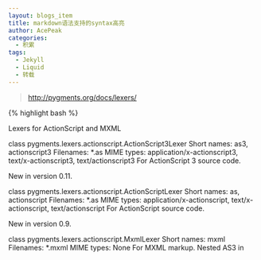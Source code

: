 ```yaml
---
layout: blogs_item
title: markdown语法支持的syntax高亮
author: AcePeak
categories:
  - 积累
tags:
  - Jekyll
  - Liquid
  - 转载
---
```


> http://pygments.org/docs/lexers/

{% highlight bash  %}

Lexers for ActionScript and MXML

class pygments.lexers.actionscript.ActionScript3Lexer
Short names:	as3, actionscript3
Filenames:	*.as
MIME types:	application/x-actionscript3, text/x-actionscript3, text/actionscript3
For ActionScript 3 source code.

New in version 0.11.

class pygments.lexers.actionscript.ActionScriptLexer
Short names:	as, actionscript
Filenames:	*.as
MIME types:	application/x-actionscript, text/x-actionscript, text/actionscript
For ActionScript source code.

New in version 0.9.

class pygments.lexers.actionscript.MxmlLexer
Short names:	mxml
Filenames:	*.mxml
MIME types:	None
For MXML markup. Nested AS3 in <script> tags is highlighted by the appropriate lexer.

New in version 1.1.

Lexers for computer algebra systems

class pygments.lexers.algebra.GAPLexer
Short names:	gap
Filenames:	*.g, *.gd, *.gi, *.gap
MIME types:	None
For GAP source code.

New in version 2.0.

class pygments.lexers.algebra.MathematicaLexer
Short names:	mathematica, mma, nb
Filenames:	*.nb, *.cdf, *.nbp, *.ma
MIME types:	application/mathematica, application/vnd.wolfram.mathematica, application/vnd.wolfram.mathematica.package, application/vnd.wolfram.cdf
Lexer for Mathematica source code.

New in version 2.0.

class pygments.lexers.algebra.MuPADLexer
Short names:	mupad
Filenames:	*.mu
MIME types:	None
A MuPAD lexer. Contributed by Christopher Creutzig <christopher@creutzig.de>.

New in version 0.8.

Lexers for AmbientTalk language

class pygments.lexers.ambient.AmbientTalkLexer
Short names:	at, ambienttalk, ambienttalk/2
Filenames:	*.at
MIME types:	text/x-ambienttalk
Lexer for AmbientTalk source code.

New in version 2.0.

Lexers for APL

class pygments.lexers.apl.APLLexer
Short names:	apl
Filenames:	*.apl
MIME types:	None
A simple APL lexer.

New in version 2.0.

Lexers for assembly languages

class pygments.lexers.asm.CObjdumpLexer
Short names:	c-objdump
Filenames:	*.c-objdump
MIME types:	text/x-c-objdump
For the output of ‘objdump -Sr on compiled C files’

class pygments.lexers.asm.Ca65Lexer
Short names:	ca65
Filenames:	*.s
MIME types:	None
For ca65 assembler sources.

New in version 1.6.

class pygments.lexers.asm.CppObjdumpLexer
Short names:	cpp-objdump, c++-objdumb, cxx-objdump
Filenames:	*.cpp-objdump, *.c++-objdump, *.cxx-objdump
MIME types:	text/x-cpp-objdump
For the output of ‘objdump -Sr on compiled C++ files’

class pygments.lexers.asm.DObjdumpLexer
Short names:	d-objdump
Filenames:	*.d-objdump
MIME types:	text/x-d-objdump
For the output of ‘objdump -Sr on compiled D files’

class pygments.lexers.asm.GasLexer
Short names:	gas, asm
Filenames:	*.s, *.S
MIME types:	text/x-gas
For Gas (AT&T) assembly code.

class pygments.lexers.asm.LlvmLexer
Short names:	llvm
Filenames:	*.ll
MIME types:	text/x-llvm
For LLVM assembly code.

class pygments.lexers.asm.NasmLexer
Short names:	nasm
Filenames:	*.asm, *.ASM
MIME types:	text/x-nasm
For Nasm (Intel) assembly code.

class pygments.lexers.asm.NasmObjdumpLexer
Short names:	objdump-nasm
Filenames:	*.objdump-intel
MIME types:	text/x-nasm-objdump
For the output of ‘objdump -d -M intel’.

New in version 2.0.

class pygments.lexers.asm.ObjdumpLexer
Short names:	objdump
Filenames:	*.objdump
MIME types:	text/x-objdump
For the output of ‘objdump -dr’

Lexers for automation scripting languages

class pygments.lexers.automation.AutoItLexer
Short names:	autoit
Filenames:	*.au3
MIME types:	text/x-autoit
For AutoIt files.

AutoIt is a freeware BASIC-like scripting language designed for automating the Windows GUI and general scripting

New in version 1.6.

class pygments.lexers.automation.AutohotkeyLexer
Short names:	ahk, autohotkey
Filenames:	*.ahk, *.ahkl
MIME types:	text/x-autohotkey
For autohotkey source code.

New in version 1.4.

Lexers for BASIC like languages (other than VB.net)

class pygments.lexers.basic.BlitzBasicLexer
Short names:	blitzbasic, b3d, bplus
Filenames:	*.bb, *.decls
MIME types:	text/x-bb
For BlitzBasic source code.

New in version 2.0.

class pygments.lexers.basic.BlitzMaxLexer
Short names:	blitzmax, bmax
Filenames:	*.bmx
MIME types:	text/x-bmx
For BlitzMax source code.

New in version 1.4.

class pygments.lexers.basic.CbmBasicV2Lexer
Short names:	cbmbas
Filenames:	*.bas
MIME types:	None
For CBM BASIC V2 sources.

New in version 1.6.

class pygments.lexers.basic.MonkeyLexer
Short names:	monkey
Filenames:	*.monkey
MIME types:	text/x-monkey
For Monkey source code.

New in version 1.6.

class pygments.lexers.basic.QBasicLexer
Short names:	qbasic, basic
Filenames:	*.BAS, *.bas
MIME types:	text/basic
For QBasic source code.

New in version 2.0.

Lexers for “business-oriented” languages

class pygments.lexers.business.ABAPLexer
Short names:	abap
Filenames:	*.abap
MIME types:	text/x-abap
Lexer for ABAP, SAP’s integrated language.

New in version 1.1.

class pygments.lexers.business.CobolFreeformatLexer
Short names:	cobolfree
Filenames:	*.cbl, *.CBL
MIME types:	None
Lexer for Free format OpenCOBOL code.

New in version 1.6.

class pygments.lexers.business.CobolLexer
Short names:	cobol
Filenames:	*.cob, *.COB, *.cpy, *.CPY
MIME types:	text/x-cobol
Lexer for OpenCOBOL code.

New in version 1.6.

class pygments.lexers.business.GoodDataCLLexer
Short names:	gooddata-cl
Filenames:	*.gdc
MIME types:	text/x-gooddata-cl
Lexer for GoodData-CL script files.

New in version 1.4.

class pygments.lexers.business.MaqlLexer
Short names:	maql
Filenames:	*.maql
MIME types:	text/x-gooddata-maql, application/x-gooddata-maql
Lexer for GoodData MAQL scripts.

New in version 1.4.

class pygments.lexers.business.OpenEdgeLexer
Short names:	openedge, abl, progress
Filenames:	*.p, *.cls
MIME types:	text/x-openedge, application/x-openedge
Lexer for OpenEdge ABL (formerly Progress) source code.

New in version 1.5.

Lexers for C/C++ languages

class pygments.lexers.c_cpp.CLexer
Short names:	c
Filenames:	*.c, *.h, *.idc
MIME types:	text/x-chdr, text/x-csrc
For C source code with preprocessor directives.

class pygments.lexers.c_cpp.CppLexer
Short names:	cpp, c++
Filenames:	*.cpp, *.hpp, *.c++, *.h++, *.cc, *.hh, *.cxx, *.hxx, *.C, *.H, *.cp, *.CPP
MIME types:	text/x-c++hdr, text/x-c++src
For C++ source code with preprocessor directives.

Lexers for other C-like languages

class pygments.lexers.c_like.ClayLexer
Short names:	clay
Filenames:	*.clay
MIME types:	text/x-clay
For Clay source.

New in version 2.0.

class pygments.lexers.c_like.CudaLexer
Short names:	cuda, cu
Filenames:	*.cu, *.cuh
MIME types:	text/x-cuda
For NVIDIA CUDA™ source.

New in version 1.6.

class pygments.lexers.c_like.ECLexer
Short names:	ec
Filenames:	*.ec, *.eh
MIME types:	text/x-echdr, text/x-ecsrc
For eC source code with preprocessor directives.

New in version 1.5.

class pygments.lexers.c_like.MqlLexer
Short names:	mql, mq4, mq5, mql4, mql5
Filenames:	*.mq4, *.mq5, *.mqh
MIME types:	text/x-mql
For MQL4 and MQL5 source code.

New in version 2.0.

class pygments.lexers.c_like.NesCLexer
Short names:	nesc
Filenames:	*.nc
MIME types:	text/x-nescsrc
For nesC source code with preprocessor directives.

New in version 2.0.

class pygments.lexers.c_like.PikeLexer
Short names:	pike
Filenames:	*.pike, *.pmod
MIME types:	text/x-pike
For Pike source code.

New in version 2.0.

class pygments.lexers.c_like.SwigLexer
Short names:	swig
Filenames:	*.swg, *.i
MIME types:	text/swig
For SWIG source code.

New in version 2.0.

class pygments.lexers.c_like.ValaLexer
Short names:	vala, vapi
Filenames:	*.vala, *.vapi
MIME types:	text/x-vala
For Vala source code with preprocessor directives.

New in version 1.1.

Lexer for the Chapel language

class pygments.lexers.chapel.ChapelLexer
Short names:	chapel, chpl
Filenames:	*.chpl
MIME types:	None
For Chapel source.

New in version 2.0.

Lexers for configuration file formats

class pygments.lexers.configs.ApacheConfLexer
Short names:	apacheconf, aconf, apache
Filenames:	.htaccess, apache.conf, apache2.conf
MIME types:	text/x-apacheconf
Lexer for configuration files following the Apache config file format.

New in version 0.6.

class pygments.lexers.configs.Cfengine3Lexer
Short names:	cfengine3, cf3
Filenames:	*.cf
MIME types:	None
Lexer for CFEngine3 policy files.

New in version 1.5.

class pygments.lexers.configs.DockerLexer
Short names:	docker, dockerfile
Filenames:	Dockerfile, *.docker
MIME types:	text/x-dockerfile-config
Lexer for Docker configuration files.

New in version 2.0.

class pygments.lexers.configs.IniLexer
Short names:	ini, cfg, dosini
Filenames:	*.ini, *.cfg
MIME types:	text/x-ini
Lexer for configuration files in INI style.

class pygments.lexers.configs.KconfigLexer
Short names:	kconfig, menuconfig, linux-config, kernel-config
Filenames:	Kconfig, *Config.in*, external.in*, standard-modules.in
MIME types:	text/x-kconfig
For Linux-style Kconfig files.

New in version 1.6.

class pygments.lexers.configs.LighttpdConfLexer
Short names:	lighty, lighttpd
Filenames:	None
MIME types:	text/x-lighttpd-conf
Lexer for Lighttpd configuration files.

New in version 0.11.

class pygments.lexers.configs.NginxConfLexer
Short names:	nginx
Filenames:	None
MIME types:	text/x-nginx-conf
Lexer for Nginx configuration files.

New in version 0.11.

class pygments.lexers.configs.PropertiesLexer
Short names:	properties, jproperties
Filenames:	*.properties
MIME types:	text/x-java-properties
Lexer for configuration files in Java’s properties format.

New in version 1.4.

class pygments.lexers.configs.RegeditLexer
Short names:	registry
Filenames:	*.reg
MIME types:	text/x-windows-registry
Lexer for Windows Registry files produced by regedit.

New in version 1.6.

class pygments.lexers.configs.SquidConfLexer
Short names:	squidconf, squid.conf, squid
Filenames:	squid.conf
MIME types:	text/x-squidconf
Lexer for squid configuration files.

New in version 0.9.

Lexers for misc console output

class pygments.lexers.console.PyPyLogLexer
Short names:	pypylog, pypy
Filenames:	*.pypylog
MIME types:	application/x-pypylog
Lexer for PyPy log files.

New in version 1.5.

class pygments.lexers.console.VCTreeStatusLexer
Short names:	vctreestatus
Filenames:	None
MIME types:	None
For colorizing output of version control status commands, like “hg status” or “svn status”.

New in version 2.0.

Lexers for CSS and related stylesheet formats

class pygments.lexers.css.CssLexer
Short names:	css
Filenames:	*.css
MIME types:	text/css
For CSS (Cascading Style Sheets).

class pygments.lexers.css.SassLexer
Short names:	sass
Filenames:	*.sass
MIME types:	text/x-sass
For Sass stylesheets.

New in version 1.3.

class pygments.lexers.css.ScssLexer
Short names:	scss
Filenames:	*.scss
MIME types:	text/x-scss
For SCSS stylesheets.

Lexers for D languages

class pygments.lexers.d.CrocLexer
Short names:	croc
Filenames:	*.croc
MIME types:	text/x-crocsrc
For Croc source.

class pygments.lexers.d.DLexer
Short names:	d
Filenames:	*.d, *.di
MIME types:	text/x-dsrc
For D source.

New in version 1.2.

class pygments.lexers.d.MiniDLexer
Short names:	minid
Filenames:	None
MIME types:	text/x-minidsrc
For MiniD source. MiniD is now known as Croc.

Pygments lexers for Dalvik VM-related languages

class pygments.lexers.dalvik.SmaliLexer
Short names:	smali
Filenames:	*.smali
MIME types:	text/smali
For Smali (Android/Dalvik) assembly code.

New in version 1.6.

Lexers for data file format

class pygments.lexers.data.JsonLdLexer
Short names:	jsonld, json-ld
Filenames:	*.jsonld
MIME types:	application/ld+json
For JSON-LD linked data.

New in version 2.0.

class pygments.lexers.data.JsonLexer
Short names:	json
Filenames:	*.json
MIME types:	application/json
For JSON data structures.

New in version 1.5.

class pygments.lexers.data.YamlLexer
Short names:	yaml
Filenames:	*.yaml, *.yml
MIME types:	text/x-yaml
Lexer for YAML, a human-friendly data serialization language.

New in version 0.11.

Lexers for diff/patch formats

class pygments.lexers.diff.DarcsPatchLexer
Short names:	dpatch
Filenames:	*.dpatch, *.darcspatch
MIME types:	None
DarcsPatchLexer is a lexer for the various versions of the darcs patch format. Examples of this format are derived by commands such as darcs annotate --patch and darcs send.

New in version 0.10.

class pygments.lexers.diff.DiffLexer
Short names:	diff, udiff
Filenames:	*.diff, *.patch
MIME types:	text/x-diff, text/x-patch
Lexer for unified or context-style diffs or patches.

Lexers for .net languages

class pygments.lexers.dotnet.BooLexer
Short names:	boo
Filenames:	*.boo
MIME types:	text/x-boo
For Boo source code.

class pygments.lexers.dotnet.CSharpAspxLexer
Short names:	aspx-cs
Filenames:	*.aspx, *.asax, *.ascx, *.ashx, *.asmx, *.axd
MIME types:	None
Lexer for highlighting C# within ASP.NET pages.

class pygments.lexers.dotnet.CSharpLexer
Short names:	csharp, c#
Filenames:	*.cs
MIME types:	text/x-csharp
For C# source code.

Additional options accepted:

unicodelevel
Determines which Unicode characters this lexer allows for identifiers. The possible values are:

none – only the ASCII letters and numbers are allowed. This is the fastest selection.
basic – all Unicode characters from the specification except category Lo are allowed.
full – all Unicode characters as specified in the C# specs are allowed. Note that this means a considerable slowdown since the Lo category has more than 40,000 characters in it!
The default value is basic.

New in version 0.8.

class pygments.lexers.dotnet.FSharpLexer
Short names:	fsharp
Filenames:	*.fs, *.fsi
MIME types:	text/x-fsharp
For the F# language (version 3.0).

AAAAACK Strings http://research.microsoft.com/en-us/um/cambridge/projects/fsharp/manual/spec.html#_Toc335818775

New in version 1.5.

class pygments.lexers.dotnet.NemerleLexer
Short names:	nemerle
Filenames:	*.n
MIME types:	text/x-nemerle
For Nemerle source code.

Additional options accepted:

unicodelevel
Determines which Unicode characters this lexer allows for identifiers. The possible values are:

none – only the ASCII letters and numbers are allowed. This is the fastest selection.
basic – all Unicode characters from the specification except category Lo are allowed.
full – all Unicode characters as specified in the C# specs are allowed. Note that this means a considerable slowdown since the Lo category has more than 40,000 characters in it!
The default value is basic.

New in version 1.5.

class pygments.lexers.dotnet.VbNetAspxLexer
Short names:	aspx-vb
Filenames:	*.aspx, *.asax, *.ascx, *.ashx, *.asmx, *.axd
MIME types:	None
Lexer for highlighting Visual Basic.net within ASP.NET pages.

class pygments.lexers.dotnet.VbNetLexer
Short names:	vb.net, vbnet
Filenames:	*.vb, *.bas
MIME types:	text/x-vbnet, text/x-vba
For Visual Basic.NET source code.

Lexers for various domain-specific languages

class pygments.lexers.dsls.AlloyLexer
Short names:	alloy
Filenames:	*.als
MIME types:	text/x-alloy
For Alloy source code.

New in version 2.0.

class pygments.lexers.dsls.BroLexer
Short names:	bro
Filenames:	*.bro
MIME types:	None
For Bro scripts.

New in version 1.5.

class pygments.lexers.dsls.MscgenLexer
Short names:	mscgen, msc
Filenames:	*.msc
MIME types:	None
For Mscgen files.

New in version 1.6.

class pygments.lexers.dsls.PanLexer
Short names:	pan
Filenames:	*.pan
MIME types:	None
Lexer for pan source files.

Based on tcsh lexer.

New in version 2.0.

class pygments.lexers.dsls.ProtoBufLexer
Short names:	protobuf, proto
Filenames:	*.proto
MIME types:	None
Lexer for Protocol Buffer definition files.

New in version 1.4.

class pygments.lexers.dsls.PuppetLexer
Short names:	puppet
Filenames:	*.pp
MIME types:	None
For Puppet configuration DSL.

New in version 1.6.

class pygments.lexers.dsls.RslLexer
Short names:	rsl
Filenames:	*.rsl
MIME types:	text/rsl
RSL is the formal specification language used in RAISE (Rigorous Approach to Industrial Software Engineering) method.

New in version 2.0.

class pygments.lexers.dsls.VGLLexer
Short names:	vgl
Filenames:	*.rpf
MIME types:	None
For SampleManager VGL source code.

New in version 1.6.

Lexers for the Dylan language

class pygments.lexers.dylan.DylanConsoleLexer
Short names:	dylan-console, dylan-repl
Filenames:	*.dylan-console
MIME types:	text/x-dylan-console
For Dylan interactive console output like:

? let a = 1;
=> 1
? a
=> 1
This is based on a copy of the RubyConsoleLexer.

New in version 1.6.

class pygments.lexers.dylan.DylanLexer
Short names:	dylan
Filenames:	*.dylan, *.dyl, *.intr
MIME types:	text/x-dylan
For the Dylan language.

New in version 0.7.

class pygments.lexers.dylan.DylanLidLexer
Short names:	dylan-lid, lid
Filenames:	*.lid, *.hdp
MIME types:	text/x-dylan-lid
For Dylan LID (Library Interchange Definition) files.

New in version 1.6.

Lexers for the ECL language

class pygments.lexers.ecl.ECLLexer
Short names:	ecl
Filenames:	*.ecl
MIME types:	application/x-ecl
Lexer for the declarative big-data ECL language.

New in version 1.5.

Lexer for the Eiffel language

class pygments.lexers.eiffel.EiffelLexer
Short names:	eiffel
Filenames:	*.e
MIME types:	text/x-eiffel
For Eiffel source code.

New in version 2.0.

Lexers for Erlang

class pygments.lexers.erlang.ElixirConsoleLexer
Short names:	iex
Filenames:	None
MIME types:	text/x-elixir-shellsession
For Elixir interactive console (iex) output like:

iex> [head | tail] = [1,2,3]
[1,2,3]
iex> head
1
iex> tail
[2,3]
iex> [head | tail]
[1,2,3]
iex> length [head | tail]
3
New in version 1.5.

class pygments.lexers.erlang.ElixirLexer
Short names:	elixir, ex, exs
Filenames:	*.ex, *.exs
MIME types:	text/x-elixir
For the Elixir language.

New in version 1.5.

class pygments.lexers.erlang.ErlangLexer
Short names:	erlang
Filenames:	*.erl, *.hrl, *.es, *.escript
MIME types:	text/x-erlang
For the Erlang functional programming language.

Blame Jeremy Thurgood (http://jerith.za.net/).

New in version 0.9.

class pygments.lexers.erlang.ErlangShellLexer
Short names:	erl
Filenames:	*.erl-sh
MIME types:	text/x-erl-shellsession
Shell sessions in erl (for Erlang code).

New in version 1.1.

Lexers for esoteric languages

class pygments.lexers.esoteric.BefungeLexer
Short names:	befunge
Filenames:	*.befunge
MIME types:	application/x-befunge
Lexer for the esoteric Befunge language.

New in version 0.7.

class pygments.lexers.esoteric.BrainfuckLexer
Short names:	brainfuck, bf
Filenames:	*.bf, *.b
MIME types:	application/x-brainfuck
Lexer for the esoteric BrainFuck language.

class pygments.lexers.esoteric.RedcodeLexer
Short names:	redcode
Filenames:	*.cw
MIME types:	None
A simple Redcode lexer based on ICWS‘94. Contributed by Adam Blinkinsop <blinks@acm.org>.

New in version 0.8.

Lexers for the Factor language

class pygments.lexers.factor.FactorLexer
Short names:	factor
Filenames:	*.factor
MIME types:	text/x-factor
Lexer for the Factor language.

New in version 1.4.

Lexer for the Fantom language

class pygments.lexers.fantom.FantomLexer
Short names:	fan
Filenames:	*.fan
MIME types:	application/x-fantom
For Fantom source code.

New in version 1.5.

Lexer for the Felix language

class pygments.lexers.felix.FelixLexer
Short names:	felix, flx
Filenames:	*.flx, *.flxh
MIME types:	text/x-felix
For Felix source code.

New in version 1.2.

Lexers for Fortran languages

class pygments.lexers.fortran.FortranLexer
Short names:	fortran
Filenames:	*.f, *.f90, *.F, *.F90
MIME types:	text/x-fortran
Lexer for FORTRAN 90 code.

New in version 0.10.

Simple lexer for Microsoft Visual FoxPro source code

class pygments.lexers.foxpro.FoxProLexer
Short names:	foxpro, vfp, clipper, xbase
Filenames:	*.PRG, *.prg
MIME types:	None
Lexer for Microsoft Visual FoxPro language.

FoxPro syntax allows to shorten all keywords and function names to 4 characters. Shortened forms are not recognized by this lexer.

New in version 1.6.

Lexers for the Google Go language

class pygments.lexers.go.GoLexer
Short names:	go
Filenames:	*.go
MIME types:	text/x-gosrc
For Go source.

New in version 1.2.

Lexers for graph query languages

class pygments.lexers.graph.CypherLexer
Short names:	cypher
Filenames:	*.cyp, *.cypher
MIME types:	None
For Cypher Query Language

For the Cypher version in Neo4J 2.0

New in version 2.0.

Lexers for computer graphics and plotting related languages

class pygments.lexers.graphics.AsymptoteLexer
Short names:	asy, asymptote
Filenames:	*.asy
MIME types:	text/x-asymptote
For Asymptote source code.

New in version 1.2.

class pygments.lexers.graphics.GLShaderLexer
Short names:	glsl
Filenames:	*.vert, *.frag, *.geo
MIME types:	text/x-glslsrc
GLSL (OpenGL Shader) lexer.

New in version 1.1.

class pygments.lexers.graphics.GnuplotLexer
Short names:	gnuplot
Filenames:	*.plot, *.plt
MIME types:	text/x-gnuplot
For Gnuplot plotting scripts.

New in version 0.11.

class pygments.lexers.graphics.PostScriptLexer
Short names:	postscript, postscr
Filenames:	*.ps, *.eps
MIME types:	application/postscript
Lexer for PostScript files.

The PostScript Language Reference published by Adobe at <http://partners.adobe.com/public/developer/en/ps/PLRM.pdf> is the authority for this.

New in version 1.4.

class pygments.lexers.graphics.PovrayLexer
Short names:	pov
Filenames:	*.pov, *.inc
MIME types:	text/x-povray
For Persistence of Vision Raytracer files.

New in version 0.11.

Lexers for Haskell and related languages

class pygments.lexers.haskell.AgdaLexer
Short names:	agda
Filenames:	*.agda
MIME types:	text/x-agda
For the Agda dependently typed functional programming language and proof assistant.

New in version 2.0.

class pygments.lexers.haskell.CryptolLexer
Short names:	cryptol, cry
Filenames:	*.cry
MIME types:	text/x-cryptol
FIXME: A Cryptol2 lexer based on the lexemes defined in the Haskell 98 Report.

New in version 2.0.

class pygments.lexers.haskell.HaskellLexer
Short names:	haskell, hs
Filenames:	*.hs
MIME types:	text/x-haskell
A Haskell lexer based on the lexemes defined in the Haskell 98 Report.

New in version 0.8.

class pygments.lexers.haskell.IdrisLexer
Short names:	idris, idr
Filenames:	*.idr
MIME types:	text/x-idris
A lexer for the dependently typed programming language Idris.

Based on the Haskell and Agda Lexer.

New in version 2.0.

class pygments.lexers.haskell.KokaLexer
Short names:	koka
Filenames:	*.kk, *.kki
MIME types:	text/x-koka
Lexer for the Koka language.

New in version 1.6.

class pygments.lexers.haskell.LiterateAgdaLexer
Short names:	lagda, literate-agda
Filenames:	*.lagda
MIME types:	text/x-literate-agda
For Literate Agda source.

Additional options accepted:

litstyle
If given, must be "bird" or "latex". If not given, the style is autodetected: if the first non-whitespace character in the source is a backslash or percent character, LaTeX is assumed, else Bird.
New in version 2.0.

class pygments.lexers.haskell.LiterateCryptolLexer
Short names:	lcry, literate-cryptol, lcryptol
Filenames:	*.lcry
MIME types:	text/x-literate-cryptol
For Literate Cryptol (Bird-style or LaTeX) source.

Additional options accepted:

litstyle
If given, must be "bird" or "latex". If not given, the style is autodetected: if the first non-whitespace character in the source is a backslash or percent character, LaTeX is assumed, else Bird.
New in version 2.0.

class pygments.lexers.haskell.LiterateHaskellLexer
Short names:	lhs, literate-haskell, lhaskell
Filenames:	*.lhs
MIME types:	text/x-literate-haskell
For Literate Haskell (Bird-style or LaTeX) source.

Additional options accepted:

litstyle
If given, must be "bird" or "latex". If not given, the style is autodetected: if the first non-whitespace character in the source is a backslash or percent character, LaTeX is assumed, else Bird.
New in version 0.9.

class pygments.lexers.haskell.LiterateIdrisLexer
Short names:	lidr, literate-idris, lidris
Filenames:	*.lidr
MIME types:	text/x-literate-idris
For Literate Idris (Bird-style or LaTeX) source.

Additional options accepted:

litstyle
If given, must be "bird" or "latex". If not given, the style is autodetected: if the first non-whitespace character in the source is a backslash or percent character, LaTeX is assumed, else Bird.
New in version 2.0.

Lexers for Haxe and related stuff

class pygments.lexers.haxe.HaxeLexer
Short names:	hx, haxe, hxsl
Filenames:	*.hx, *.hxsl
MIME types:	text/haxe, text/x-haxe, text/x-hx
For Haxe source code (http://haxe.org/).

New in version 1.3.

class pygments.lexers.haxe.HxmlLexer
Short names:	haxeml, hxml
Filenames:	*.hxml
MIME types:	None
Lexer for haXe build files.

New in version 1.6.

Lexers for hardware descriptor languages

class pygments.lexers.hdl.SystemVerilogLexer
Short names:	systemverilog, sv
Filenames:	*.sv, *.svh
MIME types:	text/x-systemverilog
Extends verilog lexer to recognise all SystemVerilog keywords from IEEE 1800-2009 standard.

New in version 1.5.

class pygments.lexers.hdl.VerilogLexer
Short names:	verilog, v
Filenames:	*.v
MIME types:	text/x-verilog
For verilog source code with preprocessor directives.

New in version 1.4.

class pygments.lexers.hdl.VhdlLexer
Short names:	vhdl
Filenames:	*.vhdl, *.vhd
MIME types:	text/x-vhdl
For VHDL source code.

New in version 1.5.

Lexers for HTML, XML and related markup

class pygments.lexers.html.DtdLexer
Short names:	dtd
Filenames:	*.dtd
MIME types:	application/xml-dtd
A lexer for DTDs (Document Type Definitions).

New in version 1.5.

class pygments.lexers.html.HamlLexer
Short names:	haml
Filenames:	*.haml
MIME types:	text/x-haml
For Haml markup.

New in version 1.3.

class pygments.lexers.html.HtmlLexer
Short names:	html
Filenames:	*.html, *.htm, *.xhtml, *.xslt
MIME types:	text/html, application/xhtml+xml
For HTML 4 and XHTML 1 markup. Nested JavaScript and CSS is highlighted by the appropriate lexer.

class pygments.lexers.html.JadeLexer
Short names:	jade
Filenames:	*.jade
MIME types:	text/x-jade
For Jade markup. Jade is a variant of Scaml, see: http://scalate.fusesource.org/documentation/scaml-reference.html

New in version 1.4.

class pygments.lexers.html.ScamlLexer
Short names:	scaml
Filenames:	*.scaml
MIME types:	text/x-scaml
For Scaml markup. Scaml is Haml for Scala.

New in version 1.4.

class pygments.lexers.html.XmlLexer
Short names:	xml
Filenames:	*.xml, *.xsl, *.rss, *.xslt, *.xsd, *.wsdl, *.wsf
MIME types:	text/xml, application/xml, image/svg+xml, application/rss+xml, application/atom+xml
Generic lexer for XML (eXtensible Markup Language).

class pygments.lexers.html.XsltLexer
Short names:	xslt
Filenames:	*.xsl, *.xslt, *.xpl
MIME types:	application/xsl+xml, application/xslt+xml
A lexer for XSLT.

New in version 0.10.

Lexers for IDL

class pygments.lexers.idl.IDLLexer
Short names:	idl
Filenames:	*.pro
MIME types:	text/idl
Pygments Lexer for IDL (Interactive Data Language).

New in version 1.6.

Lexers for Igor Pro

class pygments.lexers.igor.IgorLexer
Short names:	igor, igorpro
Filenames:	*.ipf
MIME types:	text/ipf
Pygments Lexer for Igor Pro procedure files (.ipf). See http://www.wavemetrics.com/ and http://www.igorexchange.com/.

New in version 2.0.

Lexers for Inferno os and all the related stuff

class pygments.lexers.inferno.LimboLexer
Short names:	limbo
Filenames:	*.b
MIME types:	text/limbo
Lexer for Limbo programming language

TODO:
maybe implement better var declaration highlighting
some simple syntax error highlighting
New in version 2.0.

Lexers for installer/packager DSLs and formats

class pygments.lexers.installers.DebianControlLexer
Short names:	control, debcontrol
Filenames:	control
MIME types:	None
Lexer for Debian control files and apt-cache show <pkg> outputs.

New in version 0.9.

class pygments.lexers.installers.NSISLexer
Short names:	nsis, nsi, nsh
Filenames:	*.nsi, *.nsh
MIME types:	text/x-nsis
For NSIS scripts.

New in version 1.6.

class pygments.lexers.installers.RPMSpecLexer
Short names:	spec
Filenames:	*.spec
MIME types:	text/x-rpm-spec
For RPM .spec files.

New in version 1.6.

class pygments.lexers.installers.SourcesListLexer
Short names:	sourceslist, sources.list, debsources
Filenames:	sources.list
MIME types:	None
Lexer that highlights debian sources.list files.

New in version 0.7.

Lexers for interactive fiction languages

class pygments.lexers.int_fiction.Inform6Lexer
Short names:	inform6, i6
Filenames:	*.inf
MIME types:	None
For Inform 6 source code.

New in version 2.0.

class pygments.lexers.int_fiction.Inform6TemplateLexer
Short names:	i6t
Filenames:	*.i6t
MIME types:	None
For Inform 6 template code.

New in version 2.0.

class pygments.lexers.int_fiction.Inform7Lexer
Short names:	inform7, i7
Filenames:	*.ni, *.i7x
MIME types:	None
For Inform 7 source code.

New in version 2.0.

class pygments.lexers.int_fiction.Tads3Lexer
Short names:	tads3
Filenames:	*.t
MIME types:	None
For TADS 3 source code.

Lexers for the Io language

class pygments.lexers.iolang.IoLexer
Short names:	io
Filenames:	*.io
MIME types:	text/x-iosrc
For Io (a small, prototype-based programming language) source.

New in version 0.10.

Lexers for JavaScript and related languages

class pygments.lexers.javascript.CoffeeScriptLexer
Short names:	coffee-script, coffeescript, coffee
Filenames:	*.coffee
MIME types:	text/coffeescript
For CoffeeScript source code.

New in version 1.3.

class pygments.lexers.javascript.DartLexer
Short names:	dart
Filenames:	*.dart
MIME types:	text/x-dart
For Dart source code.

New in version 1.5.

class pygments.lexers.javascript.JavascriptLexer
Short names:	js, javascript
Filenames:	*.js
MIME types:	application/javascript, application/x-javascript, text/x-javascript, text/javascript
For JavaScript source code.

class pygments.lexers.javascript.KalLexer
Short names:	kal
Filenames:	*.kal
MIME types:	text/kal, application/kal
For Kal source code.

New in version 2.0.

class pygments.lexers.javascript.LassoLexer
Short names:	lasso, lassoscript
Filenames:	*.lasso, *.lasso[89]
MIME types:	text/x-lasso
For Lasso source code, covering both Lasso 9 syntax and LassoScript for Lasso 8.6 and earlier. For Lasso embedded in HTML, use the LassoHtmlLexer.

Additional options accepted:

builtinshighlighting
If given and True, highlight builtin types, traits, methods, and members (default: True).
requiredelimiters
If given and True, only highlight code between delimiters as Lasso (default: False).
New in version 1.6.

class pygments.lexers.javascript.LiveScriptLexer
Short names:	live-script, livescript
Filenames:	*.ls
MIME types:	text/livescript
For LiveScript source code.

New in version 1.6.

class pygments.lexers.javascript.MaskLexer
Short names:	mask
Filenames:	*.mask
MIME types:	text/x-mask
For Mask markup.

New in version 2.0.

class pygments.lexers.javascript.ObjectiveJLexer
Short names:	objective-j, objectivej, obj-j, objj
Filenames:	*.j
MIME types:	text/x-objective-j
For Objective-J source code with preprocessor directives.

New in version 1.3.

class pygments.lexers.javascript.TypeScriptLexer
Short names:	ts
Filenames:	*.ts
MIME types:	text/x-typescript
For TypeScript source code.

New in version 1.6.

Lexers for the Julia language

class pygments.lexers.julia.JuliaConsoleLexer
Short names:	jlcon
Filenames:	None
MIME types:	None
For Julia console sessions. Modeled after MatlabSessionLexer.

New in version 1.6.

class pygments.lexers.julia.JuliaLexer
Short names:	julia, jl
Filenames:	*.jl
MIME types:	text/x-julia, application/x-julia
For Julia source code.

New in version 1.6.

Pygments lexers for JVM languages

class pygments.lexers.jvm.AspectJLexer
Short names:	aspectj
Filenames:	*.aj
MIME types:	text/x-aspectj
For AspectJ source code.

New in version 1.6.

class pygments.lexers.jvm.CeylonLexer
Short names:	ceylon
Filenames:	*.ceylon
MIME types:	text/x-ceylon
For Ceylon source code.

New in version 1.6.

class pygments.lexers.jvm.ClojureLexer
Short names:	clojure, clj
Filenames:	*.clj
MIME types:	text/x-clojure, application/x-clojure
Lexer for Clojure source code.

New in version 0.11.

class pygments.lexers.jvm.ClojureScriptLexer
Short names:	clojurescript, cljs
Filenames:	*.cljs
MIME types:	text/x-clojurescript, application/x-clojurescript
Lexer for ClojureScript source code.

New in version 2.0.

class pygments.lexers.jvm.GoloLexer
Short names:	golo
Filenames:	*.golo
MIME types:	None
For Golo source code.

New in version 2.0.

class pygments.lexers.jvm.GosuLexer
Short names:	gosu
Filenames:	*.gs, *.gsx, *.gsp, *.vark
MIME types:	text/x-gosu
For Gosu source code.

New in version 1.5.

class pygments.lexers.jvm.GosuTemplateLexer
Short names:	gst
Filenames:	*.gst
MIME types:	text/x-gosu-template
For Gosu templates.

New in version 1.5.

class pygments.lexers.jvm.GroovyLexer
Short names:	groovy
Filenames:	*.groovy
MIME types:	text/x-groovy
For Groovy source code.

New in version 1.5.

class pygments.lexers.jvm.IokeLexer
Short names:	ioke, ik
Filenames:	*.ik
MIME types:	text/x-iokesrc
For Ioke (a strongly typed, dynamic, prototype based programming language) source.

New in version 1.4.

class pygments.lexers.jvm.JasminLexer
Short names:	jasmin, jasminxt
Filenames:	*.j
MIME types:	None
For Jasmin assembly code.

New in version 2.0.

class pygments.lexers.jvm.JavaLexer
Short names:	java
Filenames:	*.java
MIME types:	text/x-java
For Java source code.

class pygments.lexers.jvm.KotlinLexer
Short names:	kotlin
Filenames:	*.kt
MIME types:	text/x-kotlin
For Kotlin source code.

New in version 1.5.

class pygments.lexers.jvm.PigLexer
Short names:	pig
Filenames:	*.pig
MIME types:	text/x-pig
For Pig Latin source code.

New in version 2.0.

class pygments.lexers.jvm.ScalaLexer
Short names:	scala
Filenames:	*.scala
MIME types:	text/x-scala
For Scala source code.

class pygments.lexers.jvm.XtendLexer
Short names:	xtend
Filenames:	*.xtend
MIME types:	text/x-xtend
For Xtend source code.

New in version 1.6.

Lexers for Lispy languages

class pygments.lexers.lisp.CommonLispLexer
Short names:	common-lisp, cl, lisp, elisp, emacs, emacs-lisp
Filenames:	*.cl, *.lisp, *.el
MIME types:	text/x-common-lisp
A Common Lisp lexer.

New in version 0.9.

class pygments.lexers.lisp.HyLexer
Short names:	hylang
Filenames:	*.hy
MIME types:	text/x-hy, application/x-hy
Lexer for Hy source code.

New in version 2.0.

class pygments.lexers.lisp.NewLispLexer
Short names:	newlisp
Filenames:	*.lsp, *.nl
MIME types:	text/x-newlisp, application/x-newlisp
For newLISP. source code (version 10.3.0).

New in version 1.5.

class pygments.lexers.lisp.RacketLexer
Short names:	racket, rkt
Filenames:	*.rkt, *.rktd, *.rktl
MIME types:	text/x-racket, application/x-racket
Lexer for Racket source code (formerly known as PLT Scheme).

New in version 1.6.

class pygments.lexers.lisp.SchemeLexer
Short names:	scheme, scm
Filenames:	*.scm, *.ss
MIME types:	text/x-scheme, application/x-scheme
A Scheme lexer, parsing a stream and outputting the tokens needed to highlight scheme code. This lexer could be most probably easily subclassed to parse other LISP-Dialects like Common Lisp, Emacs Lisp or AutoLisp.

This parser is checked with pastes from the LISP pastebin at http://paste.lisp.org/ to cover as much syntax as possible.

It supports the full Scheme syntax as defined in R5RS.

New in version 0.6.

Lexers for Makefiles and similar

class pygments.lexers.make.BaseMakefileLexer
Short names:	basemake
Filenames:	None
MIME types:	None
Lexer for simple Makefiles (no preprocessing).

New in version 0.10.

class pygments.lexers.make.CMakeLexer
Short names:	cmake
Filenames:	*.cmake, CMakeLists.txt
MIME types:	text/x-cmake
Lexer for CMake files.

New in version 1.2.

class pygments.lexers.make.MakefileLexer
Short names:	make, makefile, mf, bsdmake
Filenames:	*.mak, *.mk, Makefile, makefile, Makefile.*, GNUmakefile
MIME types:	text/x-makefile
Lexer for BSD and GNU make extensions (lenient enough to handle both in the same file even).

Rewritten in Pygments 0.10.

Lexers for non-HTML markup languages

class pygments.lexers.markup.BBCodeLexer
Short names:	bbcode
Filenames:	None
MIME types:	text/x-bbcode
A lexer that highlights BBCode(-like) syntax.

New in version 0.6.

class pygments.lexers.markup.GroffLexer
Short names:	groff, nroff, man
Filenames:	*.[1234567], *.man
MIME types:	application/x-troff, text/troff
Lexer for the (g)roff typesetting language, supporting groff extensions. Mainly useful for highlighting manpage sources.

New in version 0.6.

class pygments.lexers.markup.MoinWikiLexer
Short names:	trac-wiki, moin
Filenames:	None
MIME types:	text/x-trac-wiki
For MoinMoin (and Trac) Wiki markup.

New in version 0.7.

class pygments.lexers.markup.MozPreprocCssLexer
Short names:	css+mozpreproc
Filenames:	*.css.in
MIME types:	None
Subclass of the MozPreprocHashLexer that highlights unlexed data with the CssLexer.

New in version 2.0.

class pygments.lexers.markup.MozPreprocHashLexer
Short names:	mozhashpreproc
Filenames:	None
MIME types:	None
Lexer for Mozilla Preprocessor files (with ‘#’ as the marker).

Other data is left untouched.

New in version 2.0.

class pygments.lexers.markup.MozPreprocJavascriptLexer
Short names:	javascript+mozpreproc
Filenames:	*.js.in
MIME types:	None
Subclass of the MozPreprocHashLexer that highlights unlexed data with the JavascriptLexer.

New in version 2.0.

class pygments.lexers.markup.MozPreprocPercentLexer
Short names:	mozpercentpreproc
Filenames:	None
MIME types:	None
Lexer for Mozilla Preprocessor files (with ‘%’ as the marker).

Other data is left untouched.

New in version 2.0.

class pygments.lexers.markup.MozPreprocXulLexer
Short names:	xul+mozpreproc
Filenames:	*.xul.in
MIME types:	None
Subclass of the MozPreprocHashLexer that highlights unlexed data with the XmlLexer.

New in version 2.0.

class pygments.lexers.markup.RstLexer
Short names:	rst, rest, restructuredtext
Filenames:	*.rst, *.rest
MIME types:	text/x-rst, text/prs.fallenstein.rst
For reStructuredText markup.

New in version 0.7.

Additional options accepted:

handlecodeblocks
Highlight the contents of .. sourcecode:: language, .. code:: language and .. code-block:: language directives with a lexer for the given language (default: True).

New in version 0.8.

class pygments.lexers.markup.TexLexer
Short names:	tex, latex
Filenames:	*.tex, *.aux, *.toc
MIME types:	text/x-tex, text/x-latex
Lexer for the TeX and LaTeX typesetting languages.

Lexers for Matlab and related languages

class pygments.lexers.matlab.MatlabLexer
Short names:	matlab
Filenames:	*.m
MIME types:	text/matlab
For Matlab source code.

New in version 0.10.

class pygments.lexers.matlab.MatlabSessionLexer
Short names:	matlabsession
Filenames:	None
MIME types:	None
For Matlab sessions. Modeled after PythonConsoleLexer. Contributed by Ken Schutte <kschutte@csail.mit.edu>.

New in version 0.10.

class pygments.lexers.matlab.OctaveLexer
Short names:	octave
Filenames:	*.m
MIME types:	text/octave
For GNU Octave source code.

New in version 1.5.

class pygments.lexers.matlab.ScilabLexer
Short names:	scilab
Filenames:	*.sci, *.sce, *.tst
MIME types:	text/scilab
For Scilab source code.

New in version 1.5.

Lexers for ML family languages

class pygments.lexers.ml.OcamlLexer
Short names:	ocaml
Filenames:	*.ml, *.mli, *.mll, *.mly
MIME types:	text/x-ocaml
For the OCaml language.

New in version 0.7.

class pygments.lexers.ml.OpaLexer
Short names:	opa
Filenames:	*.opa
MIME types:	text/x-opa
Lexer for the Opa language (http://opalang.org).

New in version 1.5.

class pygments.lexers.ml.SMLLexer
Short names:	sml
Filenames:	*.sml, *.sig, *.fun
MIME types:	text/x-standardml, application/x-standardml
For the Standard ML language.

New in version 1.5.

Lexers for modeling languages

class pygments.lexers.modeling.BugsLexer
Short names:	bugs, winbugs, openbugs
Filenames:	*.bug
MIME types:	None
Pygments Lexer for OpenBugs and WinBugs models.

New in version 1.6.

class pygments.lexers.modeling.JagsLexer
Short names:	jags
Filenames:	*.jag, *.bug
MIME types:	None
Pygments Lexer for JAGS.

New in version 1.6.

class pygments.lexers.modeling.ModelicaLexer
Short names:	modelica
Filenames:	*.mo
MIME types:	text/x-modelica
For Modelica source code.

New in version 1.1.

class pygments.lexers.modeling.StanLexer
Short names:	stan
Filenames:	*.stan
MIME types:	None
Pygments Lexer for Stan models.

The Stan modeling language is specified in the Stan Modeling Language User’s Guide and Reference Manual, v2.4.0, pdf.

New in version 1.6.

Lexer for the Nimrod language

class pygments.lexers.nimrod.NimrodLexer
Short names:	nimrod, nim
Filenames:	*.nim, *.nimrod
MIME types:	text/x-nimrod
For Nimrod source code.

New in version 1.5.

Lexer for the Nit language

class pygments.lexers.nit.NitLexer
Short names:	nit
Filenames:	*.nit
MIME types:	None
For nit source.

New in version 2.0.

Lexers for the NixOS Nix language

class pygments.lexers.nix.NixLexer
Short names:	nixos, nix
Filenames:	*.nix
MIME types:	text/x-nix
For the Nix language.

New in version 2.0.

Lexers for Objective-C family languages

class pygments.lexers.objective.LogosLexer
Short names:	logos
Filenames:	*.x, *.xi, *.xm, *.xmi
MIME types:	text/x-logos
For Logos + Objective-C source code with preprocessor directives.

New in version 1.6.

class pygments.lexers.objective.ObjectiveCLexer
Short names:	objective-c, objectivec, obj-c, objc
Filenames:	*.m, *.h
MIME types:	text/x-objective-c
For Objective-C source code with preprocessor directives.

class pygments.lexers.objective.ObjectiveCppLexer
Short names:	objective-c++, objectivec++, obj-c++, objc++
Filenames:	*.mm, *.hh
MIME types:	text/x-objective-c++
For Objective-C++ source code with preprocessor directives.

class pygments.lexers.objective.SwiftLexer
Short names:	swift
Filenames:	*.swift
MIME types:	text/x-swift
For Swift source.

New in version 2.0.

Lexers for the Ooc language

class pygments.lexers.ooc.OocLexer
Short names:	ooc
Filenames:	*.ooc
MIME types:	text/x-ooc
For Ooc source code

New in version 1.2.

Lexers for parser generators

class pygments.lexers.parsers.AntlrActionScriptLexer
Short names:	antlr-as, antlr-actionscript
Filenames:	*.G, *.g
MIME types:	None
ANTLR with ActionScript Target

New in version 1.1.

class pygments.lexers.parsers.AntlrCSharpLexer
Short names:	antlr-csharp, antlr-c#
Filenames:	*.G, *.g
MIME types:	None
ANTLR with C# Target

New in version 1.1.

class pygments.lexers.parsers.AntlrCppLexer
Short names:	antlr-cpp
Filenames:	*.G, *.g
MIME types:	None
ANTLR with CPP Target

New in version 1.1.

class pygments.lexers.parsers.AntlrJavaLexer
Short names:	antlr-java
Filenames:	*.G, *.g
MIME types:	None
ANTLR with Java Target

New in version 1..

class pygments.lexers.parsers.AntlrLexer
Short names:	antlr
Filenames:	None
MIME types:	None
Generic ANTLR Lexer. Should not be called directly, instead use DelegatingLexer for your target language.

New in version 1.1.

class pygments.lexers.parsers.AntlrObjectiveCLexer
Short names:	antlr-objc
Filenames:	*.G, *.g
MIME types:	None
ANTLR with Objective-C Target

New in version 1.1.

class pygments.lexers.parsers.AntlrPerlLexer
Short names:	antlr-perl
Filenames:	*.G, *.g
MIME types:	None
ANTLR with Perl Target

New in version 1.1.

class pygments.lexers.parsers.AntlrPythonLexer
Short names:	antlr-python
Filenames:	*.G, *.g
MIME types:	None
ANTLR with Python Target

New in version 1.1.

class pygments.lexers.parsers.AntlrRubyLexer
Short names:	antlr-ruby, antlr-rb
Filenames:	*.G, *.g
MIME types:	None
ANTLR with Ruby Target

New in version 1.1.

class pygments.lexers.parsers.EbnfLexer
Short names:	ebnf
Filenames:	*.ebnf
MIME types:	text/x-ebnf
Lexer for ISO/IEC 14977 EBNF grammars.

New in version 2.0.

class pygments.lexers.parsers.RagelCLexer
Short names:	ragel-c
Filenames:	*.rl
MIME types:	None
A lexer for Ragel in a C host file.

New in version 1.1.

class pygments.lexers.parsers.RagelCppLexer
Short names:	ragel-cpp
Filenames:	*.rl
MIME types:	None
A lexer for Ragel in a CPP host file.

New in version 1.1.

class pygments.lexers.parsers.RagelDLexer
Short names:	ragel-d
Filenames:	*.rl
MIME types:	None
A lexer for Ragel in a D host file.

New in version 1.1.

class pygments.lexers.parsers.RagelEmbeddedLexer
Short names:	ragel-em
Filenames:	*.rl
MIME types:	None
A lexer for Ragel embedded in a host language file.

This will only highlight Ragel statements. If you want host language highlighting then call the language-specific Ragel lexer.

New in version 1.1.

class pygments.lexers.parsers.RagelJavaLexer
Short names:	ragel-java
Filenames:	*.rl
MIME types:	None
A lexer for Ragel in a Java host file.

New in version 1.1.

class pygments.lexers.parsers.RagelLexer
Short names:	ragel
Filenames:	None
MIME types:	None
A pure Ragel lexer. Use this for fragments of Ragel. For .rl files, use RagelEmbeddedLexer instead (or one of the language-specific subclasses).

New in version 1.1.

class pygments.lexers.parsers.RagelObjectiveCLexer
Short names:	ragel-objc
Filenames:	*.rl
MIME types:	None
A lexer for Ragel in an Objective C host file.

New in version 1.1.

class pygments.lexers.parsers.RagelRubyLexer
Short names:	ragel-ruby, ragel-rb
Filenames:	*.rl
MIME types:	None
A lexer for Ragel in a Ruby host file.

New in version 1.1.

class pygments.lexers.parsers.TreetopLexer
Short names:	treetop
Filenames:	*.treetop, *.tt
MIME types:	None
A lexer for Treetop grammars.

New in version 1.6.

Lexers for Pascal family languages

class pygments.lexers.pascal.AdaLexer
Short names:	ada, ada95, ada2005
Filenames:	*.adb, *.ads, *.ada
MIME types:	text/x-ada
For Ada source code.

New in version 1.3.

class pygments.lexers.pascal.DelphiLexer
Short names:	delphi, pas, pascal, objectpascal
Filenames:	*.pas
MIME types:	text/x-pascal
For Delphi (Borland Object Pascal), Turbo Pascal and Free Pascal source code.

Additional options accepted:

turbopascal
Highlight Turbo Pascal specific keywords (default: True).
delphi
Highlight Borland Delphi specific keywords (default: True).
freepascal
Highlight Free Pascal specific keywords (default: True).
units
A list of units that should be considered builtin, supported are System, SysUtils, Classes and Math. Default is to consider all of them builtin.
class pygments.lexers.pascal.Modula2Lexer
Short names:	modula2, m2
Filenames:	*.def, *.mod
MIME types:	text/x-modula2
For Modula-2 source code.

Additional options that determine which keywords are highlighted:

pim
Select PIM Modula-2 dialect (default: True).
iso
Select ISO Modula-2 dialect (default: False).
objm2
Select Objective Modula-2 dialect (default: False).
gm2ext
Also highlight GNU extensions (default: False).
New in version 1.3.

Lexers for the Pawn languages

class pygments.lexers.pawn.PawnLexer
Short names:	pawn
Filenames:	*.p, *.pwn, *.inc
MIME types:	text/x-pawn
For Pawn source code.

New in version 2.0.

class pygments.lexers.pawn.SourcePawnLexer
Short names:	sp
Filenames:	*.sp
MIME types:	text/x-sourcepawn
For SourcePawn source code with preprocessor directives.

New in version 1.6.

Lexers for Perl and related languages

class pygments.lexers.perl.Perl6Lexer
Short names:	perl6, pl6
Filenames:	*.pl, *.pm, *.nqp, *.p6, *.6pl, *.p6l, *.pl6, *.6pm, *.p6m, *.pm6, *.t
MIME types:	text/x-perl6, application/x-perl6
For Perl 6 source code.

New in version 2.0.

class pygments.lexers.perl.PerlLexer
Short names:	perl, pl
Filenames:	*.pl, *.pm, *.t
MIME types:	text/x-perl, application/x-perl
For Perl source code.

Lexers for PHP and related languages

class pygments.lexers.php.PhpLexer
Short names:	php, php3, php4, php5
Filenames:	*.php, *.php[345], *.inc
MIME types:	text/x-php
For PHP source code. For PHP embedded in HTML, use the HtmlPhpLexer.

Additional options accepted:

startinline
If given and True the lexer starts highlighting with php code (i.e.: no starting <?php required). The default is False.
funcnamehighlighting
If given and True, highlight builtin function names (default: True).
disabledmodules
If given, must be a list of module names whose function names should not be highlighted. By default all modules are highlighted except the special 'unknown' module that includes functions that are known to php but are undocumented.

To get a list of allowed modules have a look into the _php_builtins module:

>>> from pygments.lexers._php_builtins import MODULES
>>> MODULES.keys()
['PHP Options/Info', 'Zip', 'dba', ...]
In fact the names of those modules match the module names from the php documentation.

class pygments.lexers.php.ZephirLexer
Short names:	zephir
Filenames:	*.zep
MIME types:	None
For Zephir language source code.

Zephir is a compiled high level language aimed to the creation of C-extensions for PHP.

New in version 2.0.

Lexers for Prolog and Prolog-like languages

class pygments.lexers.prolog.LogtalkLexer
Short names:	logtalk
Filenames:	*.lgt, *.logtalk
MIME types:	text/x-logtalk
For Logtalk source code.

New in version 0.10.

class pygments.lexers.prolog.PrologLexer
Short names:	prolog
Filenames:	*.ecl, *.prolog, *.pro, *.pl
MIME types:	text/x-prolog
Lexer for Prolog files.

Lexers for Python and related languages

class pygments.lexers.python.CythonLexer
Short names:	cython, pyx, pyrex
Filenames:	*.pyx, *.pxd, *.pxi
MIME types:	text/x-cython, application/x-cython
For Pyrex and Cython source code.

New in version 1.1.

class pygments.lexers.python.DgLexer
Short names:	dg
Filenames:	*.dg
MIME types:	text/x-dg
Lexer for dg, a functional and object-oriented programming language running on the CPython 3 VM.

New in version 1.6.

class pygments.lexers.python.NumPyLexer
Short names:	numpy
Filenames:	None
MIME types:	None
A Python lexer recognizing Numerical Python builtins.

New in version 0.10.

class pygments.lexers.python.Python3Lexer
Short names:	python3, py3
Filenames:	None
MIME types:	text/x-python3, application/x-python3
For Python source code (version 3.0).

New in version 0.10.

class pygments.lexers.python.Python3TracebackLexer
Short names:	py3tb
Filenames:	*.py3tb
MIME types:	text/x-python3-traceback
For Python 3.0 tracebacks, with support for chained exceptions.

New in version 1.0.

class pygments.lexers.python.PythonConsoleLexer
Short names:	pycon
Filenames:	None
MIME types:	text/x-python-doctest
For Python console output or doctests, such as:

>>> a = 'foo'
>>> print a
foo
>>> 1 / 0
Traceback (most recent call last):
  File "<stdin>", line 1, in <module>
ZeroDivisionError: integer division or modulo by zero
Additional options:

python3
Use Python 3 lexer for code. Default is False.

New in version 1.0.

class pygments.lexers.python.PythonLexer
Short names:	python, py, sage
Filenames:	*.py, *.pyw, *.sc, SConstruct, SConscript, *.tac, *.sage
MIME types:	text/x-python, application/x-python
For Python source code.

class pygments.lexers.python.PythonTracebackLexer
Short names:	pytb
Filenames:	*.pytb
MIME types:	text/x-python-traceback
For Python tracebacks.

New in version 0.7.

Lexers for the R/S languages

class pygments.lexers.r.RConsoleLexer
Short names:	rconsole, rout
Filenames:	*.Rout
MIME types:	None
For R console transcripts or R CMD BATCH output files.

class pygments.lexers.r.RdLexer
Short names:	rd
Filenames:	*.Rd
MIME types:	text/x-r-doc
Pygments Lexer for R documentation (Rd) files

This is a very minimal implementation, highlighting little more than the macros. A description of Rd syntax is found in Writing R Extensions and Parsing Rd files.

New in version 1.6.

class pygments.lexers.r.SLexer
Short names:	splus, s, r
Filenames:	*.S, *.R, .Rhistory, .Rprofile, .Renviron
MIME types:	text/S-plus, text/S, text/x-r-source, text/x-r, text/x-R, text/x-r-history, text/x-r-profile
For S, S-plus, and R source code.

New in version 0.10.

Lexers for semantic web and RDF query languages and markup

class pygments.lexers.rdf.SparqlLexer
Short names:	sparql
Filenames:	*.rq, *.sparql
MIME types:	application/sparql-query
Lexer for SPARQL query language.

New in version 2.0.

Lexers for the REBOL and related languages

class pygments.lexers.rebol.RebolLexer
Short names:	rebol
Filenames:	*.r, *.r3, *.reb
MIME types:	text/x-rebol
A REBOL lexer.

New in version 1.1.

class pygments.lexers.rebol.RedLexer
Short names:	red, red/system
Filenames:	*.red, *.reds
MIME types:	text/x-red, text/x-red-system
A Red-language lexer.

New in version 2.0.

Lexer for resource definition files

class pygments.lexers.resource.ResourceLexer
Short names:	resource, resourcebundle
Filenames:	*.txt
MIME types:	None
Lexer for ICU Resource bundles.

New in version 2.0.

Lexer for Robot Framework

class pygments.lexers.robotframework.RobotFrameworkLexer
Short names:	robotframework
Filenames:	*.txt, *.robot
MIME types:	text/x-robotframework
For Robot Framework test data.

Supports both space and pipe separated plain text formats.

New in version 1.6.

Lexers for Ruby and related languages

class pygments.lexers.ruby.FancyLexer
Short names:	fancy, fy
Filenames:	*.fy, *.fancypack
MIME types:	text/x-fancysrc
Pygments Lexer For Fancy.

Fancy is a self-hosted, pure object-oriented, dynamic, class-based, concurrent general-purpose programming language running on Rubinius, the Ruby VM.

New in version 1.5.

class pygments.lexers.ruby.RubyConsoleLexer
Short names:	rbcon, irb
Filenames:	None
MIME types:	text/x-ruby-shellsession
For Ruby interactive console (irb) output like:

irb(main):001:0> a = 1
=> 1
irb(main):002:0> puts a
1
=> nil
class pygments.lexers.ruby.RubyLexer
Short names:	rb, ruby, duby
Filenames:	*.rb, *.rbw, Rakefile, *.rake, *.gemspec, *.rbx, *.duby
MIME types:	text/x-ruby, application/x-ruby
For Ruby source code.

Lexers for the Rust language

class pygments.lexers.rust.RustLexer
Short names:	rust
Filenames:	*.rs
MIME types:	text/x-rustsrc
Lexer for the Rust programming language (version 0.9).

New in version 1.6.

Lexer for scripting and embedded languages

class pygments.lexers.scripting.AppleScriptLexer
Short names:	applescript
Filenames:	*.applescript
MIME types:	None
For AppleScript source code, including AppleScript Studio. Contributed by Andreas Amann <aamann@mac.com>.

New in version 1.0.

class pygments.lexers.scripting.ChaiscriptLexer
Short names:	chai, chaiscript
Filenames:	*.chai
MIME types:	text/x-chaiscript, application/x-chaiscript
For ChaiScript source code.

New in version 2.0.

class pygments.lexers.scripting.HybrisLexer
Short names:	hybris, hy
Filenames:	*.hy, *.hyb
MIME types:	text/x-hybris, application/x-hybris
For Hybris source code.

New in version 1.4.

class pygments.lexers.scripting.LSLLexer
Short names:	lsl
Filenames:	*.lsl
MIME types:	text/x-lsl
For Second Life’s Linden Scripting Language source code.

New in version 2.0.

class pygments.lexers.scripting.LuaLexer
Short names:	lua
Filenames:	*.lua, *.wlua
MIME types:	text/x-lua, application/x-lua
For Lua source code.

Additional options accepted:

func_name_highlighting
If given and True, highlight builtin function names (default: True).
disabled_modules
If given, must be a list of module names whose function names should not be highlighted. By default all modules are highlighted.

To get a list of allowed modules have a look into the _lua_builtins module:

>>> from pygments.lexers._lua_builtins import MODULES
>>> MODULES.keys()
['string', 'coroutine', 'modules', 'io', 'basic', ...]
class pygments.lexers.scripting.MOOCodeLexer
Short names:	moocode, moo
Filenames:	*.moo
MIME types:	text/x-moocode
For MOOCode (the MOO scripting language).

New in version 0.9.

class pygments.lexers.scripting.MoonScriptLexer
Short names:	moon, moonscript
Filenames:	*.moon
MIME types:	text/x-moonscript, application/x-moonscript
For MoonScript source code.

New in version 1.5.

class pygments.lexers.scripting.RexxLexer
Short names:	rexx, arexx
Filenames:	*.rexx, *.rex, *.rx, *.arexx
MIME types:	text/x-rexx
Rexx is a scripting language available for a wide range of different platforms with its roots found on mainframe systems. It is popular for I/O- and data based tasks and can act as glue language to bind different applications together.

New in version 2.0.

Lexers for various shells

class pygments.lexers.shell.BashLexer
Short names:	bash, sh, ksh, shell
Filenames:	*.sh, *.ksh, *.bash, *.ebuild, *.eclass, .bashrc, bashrc, .bash\*, bash\*, PKGBUILD
MIME types:	application/x-sh, application/x-shellscript
Lexer for (ba|k|)sh shell scripts.

New in version 0.6.

class pygments.lexers.shell.BashSessionLexer
Short names:	console
Filenames:	*.sh-session
MIME types:	application/x-shell-session
Lexer for simplistic shell sessions.

New in version 1.1.

class pygments.lexers.shell.BatchLexer
Short names:	bat, batch, dosbatch, winbatch
Filenames:	*.bat, *.cmd
MIME types:	application/x-dos-batch
Lexer for the DOS/Windows Batch file format.

New in version 0.7.

class pygments.lexers.shell.PowerShellLexer
Short names:	powershell, posh, ps1, psm1
Filenames:	*.ps1, *.psm1
MIME types:	text/x-powershell
For Windows PowerShell code.

New in version 1.5.

class pygments.lexers.shell.ShellSessionLexer
Short names:	shell-session
Filenames:	*.shell-session
MIME types:	application/x-sh-session
Lexer for shell sessions that works with different command prompts

New in version 1.6.

class pygments.lexers.shell.TcshLexer
Short names:	tcsh, csh
Filenames:	*.tcsh, *.csh
MIME types:	application/x-csh
Lexer for tcsh scripts.

New in version 0.10.

Lexers for Smalltalk and related languages

class pygments.lexers.smalltalk.NewspeakLexer
Short names:	newspeak
Filenames:	*.ns2
MIME types:	text/x-newspeak
For Newspeak <http://newspeaklanguage.org/> syntax.

New in version 1.1.

class pygments.lexers.smalltalk.SmalltalkLexer
Short names:	smalltalk, squeak, st
Filenames:	*.st
MIME types:	text/x-smalltalk
For Smalltalk syntax. Contributed by Stefan Matthias Aust. Rewritten by Nils Winter.

New in version 0.10.

Lexers for the SNOBOL language

class pygments.lexers.snobol.SnobolLexer
Short names:	snobol
Filenames:	*.snobol
MIME types:	text/x-snobol
Lexer for the SNOBOL4 programming language.

Recognizes the common ASCII equivalents of the original SNOBOL4 operators. Does not require spaces around binary operators.

New in version 1.5.

Special lexers

class pygments.lexers.special.RawTokenLexer
Short names:	raw
Filenames:	None
MIME types:	application/x-pygments-tokens
Recreate a token stream formatted with the RawTokenFormatter. This lexer raises exceptions during parsing if the token stream in the file is malformed.

Additional options accepted:

compress
If set to "gz" or "bz2", decompress the token stream with the given compression algorithm before lexing (default: "").
class pygments.lexers.special.TextLexer
Short names:	text
Filenames:	*.txt
MIME types:	text/plain
“Null” lexer, doesn’t highlight anything.

Lexers for various SQL dialects and related interactive sessions

class pygments.lexers.sql.MySqlLexer
Short names:	mysql
Filenames:	None
MIME types:	text/x-mysql
Special lexer for MySQL.

class pygments.lexers.sql.PlPgsqlLexer
Short names:	plpgsql
Filenames:	None
MIME types:	text/x-plpgsql
Handle the extra syntax in Pl/pgSQL language.

New in version 1.5.

class pygments.lexers.sql.PostgresConsoleLexer
Short names:	psql, postgresql-console, postgres-console
Filenames:	None
MIME types:	text/x-postgresql-psql
Lexer for psql sessions.

New in version 1.5.

class pygments.lexers.sql.PostgresLexer
Short names:	postgresql, postgres
Filenames:	None
MIME types:	text/x-postgresql
Lexer for the PostgreSQL dialect of SQL.

New in version 1.5.

class pygments.lexers.sql.RqlLexer
Short names:	rql
Filenames:	*.rql
MIME types:	text/x-rql
Lexer for Relation Query Language.

RQL

New in version 2.0.

class pygments.lexers.sql.SqlLexer
Short names:	sql
Filenames:	*.sql
MIME types:	text/x-sql
Lexer for Structured Query Language. Currently, this lexer does not recognize any special syntax except ANSI SQL.

class pygments.lexers.sql.SqliteConsoleLexer
Short names:	sqlite3
Filenames:	*.sqlite3-console
MIME types:	text/x-sqlite3-console
Lexer for example sessions using sqlite3.

New in version 0.11.

Lexers for Tcl and related languages

class pygments.lexers.tcl.TclLexer
Short names:	tcl
Filenames:	*.tcl, *.rvt
MIME types:	text/x-tcl, text/x-script.tcl, application/x-tcl
For Tcl source code.

New in version 0.10.

Lexers for various template engines’ markup

class pygments.lexers.templates.CheetahHtmlLexer
Short names:	html+cheetah, html+spitfire, htmlcheetah
Filenames:	None
MIME types:	text/html+cheetah, text/html+spitfire
Subclass of the CheetahLexer that highlights unlexed data with the HtmlLexer.

class pygments.lexers.templates.CheetahJavascriptLexer
Short names:	js+cheetah, javascript+cheetah, js+spitfire, javascript+spitfire
Filenames:	None
MIME types:	application/x-javascript+cheetah, text/x-javascript+cheetah, text/javascript+cheetah, application/x-javascript+spitfire, text/x-javascript+spitfire, text/javascript+spitfire
Subclass of the CheetahLexer that highlights unlexed data with the JavascriptLexer.

class pygments.lexers.templates.CheetahLexer
Short names:	cheetah, spitfire
Filenames:	*.tmpl, *.spt
MIME types:	application/x-cheetah, application/x-spitfire
Generic cheetah templates lexer. Code that isn’t Cheetah markup is yielded as Token.Other. This also works for spitfire templates which use the same syntax.

class pygments.lexers.templates.CheetahXmlLexer
Short names:	xml+cheetah, xml+spitfire
Filenames:	None
MIME types:	application/xml+cheetah, application/xml+spitfire
Subclass of the CheetahLexer that highlights unlexed data with the XmlLexer.

class pygments.lexers.templates.ColdfusionCFCLexer
Short names:	cfc
Filenames:	*.cfc
MIME types:	None
Coldfusion markup/script components

New in version 2.0.

class pygments.lexers.templates.ColdfusionHtmlLexer
Short names:	cfm
Filenames:	*.cfm, *.cfml
MIME types:	application/x-coldfusion
Coldfusion markup in html

class pygments.lexers.templates.ColdfusionLexer
Short names:	cfs
Filenames:	None
MIME types:	None
Coldfusion statements

class pygments.lexers.templates.CssDjangoLexer
Short names:	css+django, css+jinja
Filenames:	None
MIME types:	text/css+django, text/css+jinja
Subclass of the DjangoLexer that highlights unlexed data with the CssLexer.

class pygments.lexers.templates.CssErbLexer
Short names:	css+erb, css+ruby
Filenames:	None
MIME types:	text/css+ruby
Subclass of ErbLexer which highlights unlexed data with the CssLexer.

class pygments.lexers.templates.CssGenshiLexer
Short names:	css+genshitext, css+genshi
Filenames:	None
MIME types:	text/css+genshi
A lexer that highlights CSS definitions in genshi text templates.

class pygments.lexers.templates.CssPhpLexer
Short names:	css+php
Filenames:	None
MIME types:	text/css+php
Subclass of PhpLexer which highlights unmatched data with the CssLexer.

class pygments.lexers.templates.CssSmartyLexer
Short names:	css+smarty
Filenames:	None
MIME types:	text/css+smarty
Subclass of the SmartyLexer that highlights unlexed data with the CssLexer.

class pygments.lexers.templates.DjangoLexer
Short names:	django, jinja
Filenames:	None
MIME types:	application/x-django-templating, application/x-jinja
Generic django and jinja template lexer.

It just highlights django/jinja code between the preprocessor directives, other data is left untouched by the lexer.

class pygments.lexers.templates.ErbLexer
Short names:	erb
Filenames:	None
MIME types:	application/x-ruby-templating
Generic ERB (Ruby Templating) lexer.

Just highlights ruby code between the preprocessor directives, other data is left untouched by the lexer.

All options are also forwarded to the RubyLexer.

class pygments.lexers.templates.EvoqueHtmlLexer
Short names:	html+evoque
Filenames:	*.html
MIME types:	text/html+evoque
Subclass of the EvoqueLexer that highlights unlexed data with the HtmlLexer.

New in version 1.1.

class pygments.lexers.templates.EvoqueLexer
Short names:	evoque
Filenames:	*.evoque
MIME types:	application/x-evoque
For files using the Evoque templating system.

New in version 1.1.

class pygments.lexers.templates.EvoqueXmlLexer
Short names:	xml+evoque
Filenames:	*.xml
MIME types:	application/xml+evoque
Subclass of the EvoqueLexer that highlights unlexed data with the XmlLexer.

New in version 1.1.

class pygments.lexers.templates.GenshiLexer
Short names:	genshi, kid, xml+genshi, xml+kid
Filenames:	*.kid
MIME types:	application/x-genshi, application/x-kid
A lexer that highlights genshi and kid kid XML templates.

class pygments.lexers.templates.GenshiTextLexer
Short names:	genshitext
Filenames:	None
MIME types:	application/x-genshi-text, text/x-genshi
A lexer that highlights genshi text templates.

class pygments.lexers.templates.HandlebarsHtmlLexer
Short names:	html+handlebars
Filenames:	*.handlebars, *.hbs
MIME types:	text/html+handlebars, text/x-handlebars-template
Subclass of the HandlebarsLexer that highlights unlexed data with the HtmlLexer.

New in version 2.0.

class pygments.lexers.templates.HandlebarsLexer
Short names:	handlebars
Filenames:	None
MIME types:	None
Generic handlebars <http://handlebarsjs.com/> template lexer.

Highlights only the Handlebars template tags (stuff between {{ and }}). Everything else is left for a delegating lexer.

New in version 2.0.

class pygments.lexers.templates.HtmlDjangoLexer
Short names:	html+django, html+jinja, htmldjango
Filenames:	None
MIME types:	text/html+django, text/html+jinja
Subclass of the DjangoLexer that highlights unlexed data with the HtmlLexer.

Nested Javascript and CSS is highlighted too.

class pygments.lexers.templates.HtmlGenshiLexer
Short names:	html+genshi, html+kid
Filenames:	None
MIME types:	text/html+genshi
A lexer that highlights genshi and kid kid HTML templates.

class pygments.lexers.templates.HtmlPhpLexer
Short names:	html+php
Filenames:	*.phtml
MIME types:	application/x-php, application/x-httpd-php, application/x-httpd-php3, application/x-httpd-php4, application/x-httpd-php5
Subclass of PhpLexer that highlights unhandled data with the HtmlLexer.

Nested Javascript and CSS is highlighted too.

class pygments.lexers.templates.HtmlSmartyLexer
Short names:	html+smarty
Filenames:	None
MIME types:	text/html+smarty
Subclass of the SmartyLexer that highlights unlexed data with the HtmlLexer.

Nested Javascript and CSS is highlighted too.

class pygments.lexers.templates.JavascriptDjangoLexer
Short names:	js+django, javascript+django, js+jinja, javascript+jinja
Filenames:	None
MIME types:	application/x-javascript+django, application/x-javascript+jinja, text/x-javascript+django, text/x-javascript+jinja, text/javascript+django, text/javascript+jinja
Subclass of the DjangoLexer that highlights unlexed data with the JavascriptLexer.

class pygments.lexers.templates.JavascriptErbLexer
Short names:	js+erb, javascript+erb, js+ruby, javascript+ruby
Filenames:	None
MIME types:	application/x-javascript+ruby, text/x-javascript+ruby, text/javascript+ruby
Subclass of ErbLexer which highlights unlexed data with the JavascriptLexer.

class pygments.lexers.templates.JavascriptGenshiLexer
Short names:	js+genshitext, js+genshi, javascript+genshitext, javascript+genshi
Filenames:	None
MIME types:	application/x-javascript+genshi, text/x-javascript+genshi, text/javascript+genshi
A lexer that highlights javascript code in genshi text templates.

class pygments.lexers.templates.JavascriptPhpLexer
Short names:	js+php, javascript+php
Filenames:	None
MIME types:	application/x-javascript+php, text/x-javascript+php, text/javascript+php
Subclass of PhpLexer which highlights unmatched data with the JavascriptLexer.

class pygments.lexers.templates.JavascriptSmartyLexer
Short names:	js+smarty, javascript+smarty
Filenames:	None
MIME types:	application/x-javascript+smarty, text/x-javascript+smarty, text/javascript+smarty
Subclass of the SmartyLexer that highlights unlexed data with the JavascriptLexer.

class pygments.lexers.templates.JspLexer
Short names:	jsp
Filenames:	*.jsp
MIME types:	application/x-jsp
Lexer for Java Server Pages.

New in version 0.7.

class pygments.lexers.templates.LassoCssLexer
Short names:	css+lasso
Filenames:	None
MIME types:	text/css+lasso
Subclass of the LassoLexer which highlights unhandled data with the CssLexer.

New in version 1.6.

class pygments.lexers.templates.LassoHtmlLexer
Short names:	html+lasso
Filenames:	None
MIME types:	text/html+lasso, application/x-httpd-lasso, application/x-httpd-lasso[89]
Subclass of the LassoLexer which highlights unhandled data with the HtmlLexer.

Nested JavaScript and CSS is also highlighted.

New in version 1.6.

class pygments.lexers.templates.LassoJavascriptLexer
Short names:	js+lasso, javascript+lasso
Filenames:	None
MIME types:	application/x-javascript+lasso, text/x-javascript+lasso, text/javascript+lasso
Subclass of the LassoLexer which highlights unhandled data with the JavascriptLexer.

New in version 1.6.

class pygments.lexers.templates.LassoXmlLexer
Short names:	xml+lasso
Filenames:	None
MIME types:	application/xml+lasso
Subclass of the LassoLexer which highlights unhandled data with the XmlLexer.

New in version 1.6.

class pygments.lexers.templates.LiquidLexer
Short names:	liquid
Filenames:	*.liquid
MIME types:	None
Lexer for Liquid templates.

New in version 2.0.

class pygments.lexers.templates.MakoCssLexer
Short names:	css+mako
Filenames:	None
MIME types:	text/css+mako
Subclass of the MakoLexer that highlights unlexed data with the CssLexer.

New in version 0.7.

class pygments.lexers.templates.MakoHtmlLexer
Short names:	html+mako
Filenames:	None
MIME types:	text/html+mako
Subclass of the MakoLexer that highlights unlexed data with the HtmlLexer.

New in version 0.7.

class pygments.lexers.templates.MakoJavascriptLexer
Short names:	js+mako, javascript+mako
Filenames:	None
MIME types:	application/x-javascript+mako, text/x-javascript+mako, text/javascript+mako
Subclass of the MakoLexer that highlights unlexed data with the JavascriptLexer.

New in version 0.7.

class pygments.lexers.templates.MakoLexer
Short names:	mako
Filenames:	*.mao
MIME types:	application/x-mako
Generic mako templates lexer. Code that isn’t Mako markup is yielded as Token.Other.

New in version 0.7.

class pygments.lexers.templates.MakoXmlLexer
Short names:	xml+mako
Filenames:	None
MIME types:	application/xml+mako
Subclass of the MakoLexer that highlights unlexed data with the XmlLexer.

New in version 0.7.

class pygments.lexers.templates.MasonLexer
Short names:	mason
Filenames:	*.m, *.mhtml, *.mc, *.mi, autohandler, dhandler
MIME types:	application/x-mason
Generic mason templates lexer. Stolen from Myghty lexer. Code that isn’t Mason markup is HTML.

New in version 1.4.

class pygments.lexers.templates.MyghtyCssLexer
Short names:	css+myghty
Filenames:	None
MIME types:	text/css+myghty
Subclass of the MyghtyLexer that highlights unlexed data with the CssLexer.

New in version 0.6.

class pygments.lexers.templates.MyghtyHtmlLexer
Short names:	html+myghty
Filenames:	None
MIME types:	text/html+myghty
Subclass of the MyghtyLexer that highlights unlexed data with the HtmlLexer.

New in version 0.6.

class pygments.lexers.templates.MyghtyJavascriptLexer
Short names:	js+myghty, javascript+myghty
Filenames:	None
MIME types:	application/x-javascript+myghty, text/x-javascript+myghty, text/javascript+mygthy
Subclass of the MyghtyLexer that highlights unlexed data with the JavascriptLexer.

New in version 0.6.

class pygments.lexers.templates.MyghtyLexer
Short names:	myghty
Filenames:	*.myt, autodelegate
MIME types:	application/x-myghty
Generic myghty templates lexer. Code that isn’t Myghty markup is yielded as Token.Other.

New in version 0.6.

class pygments.lexers.templates.MyghtyXmlLexer
Short names:	xml+myghty
Filenames:	None
MIME types:	application/xml+myghty
Subclass of the MyghtyLexer that highlights unlexed data with the XmlLexer.

New in version 0.6.

class pygments.lexers.templates.RhtmlLexer
Short names:	rhtml, html+erb, html+ruby
Filenames:	*.rhtml
MIME types:	text/html+ruby
Subclass of the ERB lexer that highlights the unlexed data with the html lexer.

Nested Javascript and CSS is highlighted too.

class pygments.lexers.templates.SmartyLexer
Short names:	smarty
Filenames:	*.tpl
MIME types:	application/x-smarty
Generic Smarty template lexer.

Just highlights smarty code between the preprocessor directives, other data is left untouched by the lexer.

class pygments.lexers.templates.SspLexer
Short names:	ssp
Filenames:	*.ssp
MIME types:	application/x-ssp
Lexer for Scalate Server Pages.

New in version 1.4.

class pygments.lexers.templates.TeaTemplateLexer
Short names:	tea
Filenames:	*.tea
MIME types:	text/x-tea
Lexer for Tea Templates.

New in version 1.5.

class pygments.lexers.templates.TwigHtmlLexer
Short names:	html+twig
Filenames:	*.twig
MIME types:	text/html+twig
Subclass of the TwigLexer that highlights unlexed data with the HtmlLexer.

New in version 2.0.

class pygments.lexers.templates.TwigLexer
Short names:	twig
Filenames:	None
MIME types:	application/x-twig
Twig template lexer.

It just highlights Twig code between the preprocessor directives, other data is left untouched by the lexer.

New in version 2.0.

class pygments.lexers.templates.VelocityHtmlLexer
Short names:	html+velocity
Filenames:	None
MIME types:	text/html+velocity
Subclass of the VelocityLexer that highlights unlexed data with the HtmlLexer.

class pygments.lexers.templates.VelocityLexer
Short names:	velocity
Filenames:	*.vm, *.fhtml
MIME types:	None
Generic Velocity template lexer.

Just highlights velocity directives and variable references, other data is left untouched by the lexer.

class pygments.lexers.templates.VelocityXmlLexer
Short names:	xml+velocity
Filenames:	None
MIME types:	application/xml+velocity
Subclass of the VelocityLexer that highlights unlexed data with the XmlLexer.

class pygments.lexers.templates.XmlDjangoLexer
Short names:	xml+django, xml+jinja
Filenames:	None
MIME types:	application/xml+django, application/xml+jinja
Subclass of the DjangoLexer that highlights unlexed data with the XmlLexer.

class pygments.lexers.templates.XmlErbLexer
Short names:	xml+erb, xml+ruby
Filenames:	None
MIME types:	application/xml+ruby
Subclass of ErbLexer which highlights data outside preprocessor directives with the XmlLexer.

class pygments.lexers.templates.XmlPhpLexer
Short names:	xml+php
Filenames:	None
MIME types:	application/xml+php
Subclass of PhpLexer that highlights unhandled data with the XmlLexer.

class pygments.lexers.templates.XmlSmartyLexer
Short names:	xml+smarty
Filenames:	None
MIME types:	application/xml+smarty
Subclass of the SmartyLexer that highlights unlexed data with the XmlLexer.

class pygments.lexers.templates.YamlJinjaLexer
Short names:	yaml+jinja, salt, sls
Filenames:	*.sls
MIME types:	text/x-yaml+jinja, text/x-sls
Subclass of the DjangoLexer that highlights unlexed data with the YamlLexer.

Commonly used in Saltstack salt states.

New in version 2.0.

Lexers for testing languages

class pygments.lexers.testing.GherkinLexer
Short names:	cucumber, gherkin
Filenames:	*.feature
MIME types:	text/x-gherkin
For Gherkin <http://github.com/aslakhellesoy/gherkin/> syntax.

New in version 1.2.

Lexers for languages related to text processing

class pygments.lexers.textedit.AwkLexer
Short names:	awk, gawk, mawk, nawk
Filenames:	*.awk
MIME types:	application/x-awk
For Awk scripts.

New in version 1.5.

class pygments.lexers.textedit.VimLexer
Short names:	vim
Filenames:	*.vim, .vimrc, .exrc, .gvimrc, vimrc, exrc, gvimrc, vimrc, gvimrc
MIME types:	text/x-vim
Lexer for VimL script files.

New in version 0.8.

Lexers for various text formats

class pygments.lexers.textfmts.GettextLexer
Short names:	pot, po
Filenames:	*.pot, *.po
MIME types:	application/x-gettext, text/x-gettext, text/gettext
Lexer for Gettext catalog files.

New in version 0.9.

class pygments.lexers.textfmts.HttpLexer
Short names:	http
Filenames:	None
MIME types:	None
Lexer for HTTP sessions.

New in version 1.5.

class pygments.lexers.textfmts.IrcLogsLexer
Short names:	irc
Filenames:	*.weechatlog
MIME types:	text/x-irclog
Lexer for IRC logs in irssi, xchat or weechat style.

class pygments.lexers.textfmts.TodotxtLexer
Short names:	todotxt
Filenames:	todo.txt, *.todotxt
MIME types:	text/x-todo
Lexer for Todo.txt todo list format.

New in version 2.0.

Lexers for theorem-proving languages

class pygments.lexers.theorem.CoqLexer
Short names:	coq
Filenames:	*.v
MIME types:	text/x-coq
For the Coq theorem prover.

New in version 1.5.

class pygments.lexers.theorem.IsabelleLexer
Short names:	isabelle
Filenames:	*.thy
MIME types:	text/x-isabelle
For the Isabelle proof assistant.

New in version 2.0.

class pygments.lexers.theorem.LeanLexer
Short names:	lean
Filenames:	*.lean
MIME types:	text/x-lean
For the Lean theorem prover.

New in version 2.0.

Lexers for UrbiScript language

class pygments.lexers.urbi.UrbiscriptLexer
Short names:	urbiscript
Filenames:	*.u
MIME types:	application/x-urbiscript
For UrbiScript source code.

New in version 1.5.

Lexers for misc. web stuff

class pygments.lexers.webmisc.CirruLexer
Short names:	cirru
Filenames:	*.cirru
MIME types:	text/x-cirru
Syntax rules of Cirru can be found at: http://cirru.org/

using () to markup blocks, but limited in the same line
using "" to markup strings, allow \ to escape
using $ as a shorthand for () till indentation end or )
using indentations for create nesting
New in version 2.0.

class pygments.lexers.webmisc.DuelLexer
Short names:	duel, jbst, jsonml+bst
Filenames:	*.duel, *.jbst
MIME types:	text/x-duel, text/x-jbst
Lexer for Duel Views Engine (formerly JBST) markup with JavaScript code blocks. See http://duelengine.org/. See http://jsonml.org/jbst/.

New in version 1.4.

class pygments.lexers.webmisc.QmlLexer
Short names:	qml
Filenames:	*.qml
MIME types:	application/x-qml
For QML files. See http://doc.qt.digia.com/4.7/qdeclarativeintroduction.html.

New in version 1.6.

class pygments.lexers.webmisc.SlimLexer
Short names:	slim
Filenames:	*.slim
MIME types:	text/x-slim
For Slim markup.

New in version 2.0.

class pygments.lexers.webmisc.XQueryLexer
Short names:	xquery, xqy, xq, xql, xqm
Filenames:	*.xqy, *.xquery, *.xq, *.xql, *.xqm
MIME types:	text/xquery, application/xquery
An XQuery lexer, parsing a stream and outputting the tokens needed to highlight xquery code.

New in version 1.4.
{% endhighlight %}
